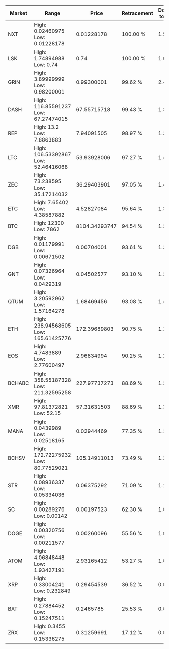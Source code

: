 | Market | Range | Price| Retracement | Doubles to 50% |
| --- | --- | --- | --- | --- |
| NXT | High: 0.02460975<br />Low: 0.01228178 | 0.01228178 | 100.00 % | 1.50 |
| LSK | High: 1.74894988<br />Low: 0.74 | 0.74 | 100.00 % | 1.68 |
| GRIN | High: 3.89999999<br />Low: 0.98200001 | 0.99300001 | 99.62 % | 2.46 |
| DASH | High: 116.85591237<br />Low: 67.27474015 | 67.55715718 | 99.43 % | 1.36 |
| REP | High: 13.2<br />Low: 7.8863883 | 7.94091505 | 98.97 % | 1.33 |
| LTC | High: 106.53392867<br />Low: 52.46416068 | 53.93928006 | 97.27 % | 1.47 |
| ZEC | High: 73.238595<br />Low: 35.17214032 | 36.29403901 | 97.05 % | 1.49 |
| ETC | High: 7.65402<br />Low: 4.38587882 | 4.52827084 | 95.64 % | 1.33 |
| BTC | High: 12300<br />Low: 7862 | 8104.34293747 | 94.54 % | 1.24 |
| DGB | High: 0.01179991<br />Low: 0.00671502 | 0.00704001 | 93.61 % | 1.31 |
| GNT | High: 0.07326964<br />Low: 0.0429319 | 0.04502577 | 93.10 % | 1.29 |
| QTUM | High: 3.20592962<br />Low: 1.57164278 | 1.68469456 | 93.08 % | 1.42 |
| ETH | High: 238.94568605<br />Low: 165.61425776 | 172.39689803 | 90.75 % | 1.17 |
| EOS | High: 4.7483889<br />Low: 2.77600497 | 2.96834994 | 90.25 % | 1.27 |
| BCHABC | High: 358.55187328<br />Low: 211.32595258 | 227.97737273 | 88.69 % | 1.25 |
| XMR | High: 97.81372821<br />Low: 52.15 | 57.31631503 | 88.69 % | 1.31 |
| MANA | High: 0.0439989<br />Low: 0.02518165 | 0.02944469 | 77.35 % | 1.17 |
| BCHSV | High: 172.72275932<br />Low: 80.77529021 | 105.14911013 | 73.49 % | 1.21 |
| STR | High: 0.08936337<br />Low: 0.05334036 | 0.06375292 | 71.09 % | 1.12 |
| SC | High: 0.00289276<br />Low: 0.00142 | 0.00197523 | 62.30 % | 1.09 |
| DOGE | High: 0.00320756<br />Low: 0.00211577 | 0.00260096 | 55.56 % | 1.02 |
| ATOM | High: 4.06848448<br />Low: 1.93427191 | 2.93165412 | 53.27 % | 1.02 |
| XRP | High: 0.33004241<br />Low: 0.232849 | 0.29454539 | 36.52 % | 0.00 |
| BAT | High: 0.27884452<br />Low: 0.15247511 | 0.2465785 | 25.53 % | 0.00 |
| ZRX | High: 0.3455<br />Low: 0.15336275 | 0.31259691 | 17.12 % | 0.00 |
